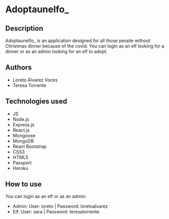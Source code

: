 # Adoptaunelfo_
## Description
Adoptaunelfo_ is an application designed for all those people without Christmas dinner because of the covid. You can login as an elf looking for a dinner or as an admin looking for an elf to adopt.

## Authors 
* Loreto Álvarez Voces
* Teresa Torrente

## Technologies used
* JS
* Node.js
* Express.js
* React.js
* Mongoose
* MongoDB
* React Bootstrap
* CSS3
* HTML5
* Passport
* Heroku

## How to use 
You can login as an elf or as an admin: 
* Admin: User: loreto | Password: loretoalvarez
* Elf: User: sara | Password: teresatorrente

